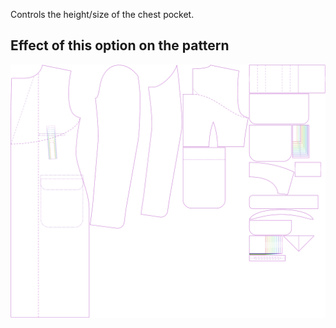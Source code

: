 Controls the height/size of the chest pocket.

## Effect of this option on the pattern

![This image shows the effect of this option by superimposing several variants that have a different value for this option](carlton_chestpocketheight_sample.svg "Effect of this option on the pattern")

